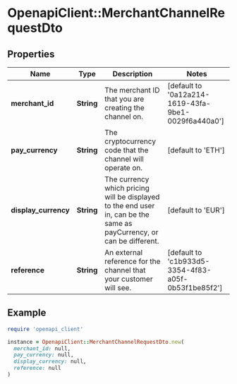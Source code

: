 # OpenapiClient::MerchantChannelRequestDto

## Properties

| Name | Type | Description | Notes |
| ---- | ---- | ----------- | ----- |
| **merchant_id** | **String** | The merchant ID that you are creating the channel on. | [default to &#39;0a12a214-1619-43fa-9be1-0029f6a440a0&#39;] |
| **pay_currency** | **String** | The cryptocurrency code that the channel will operate on. | [default to &#39;ETH&#39;] |
| **display_currency** | **String** | The currency which pricing will be displayed to the end user in, can be the same as payCurrency, or can be different. | [default to &#39;EUR&#39;] |
| **reference** | **String** | An external reference for the channel that your customer will see. | [default to &#39;c1b933d5-3354-4f83-a05f-0b53f1be85f2&#39;] |

## Example

```ruby
require 'openapi_client'

instance = OpenapiClient::MerchantChannelRequestDto.new(
  merchant_id: null,
  pay_currency: null,
  display_currency: null,
  reference: null
)
```

